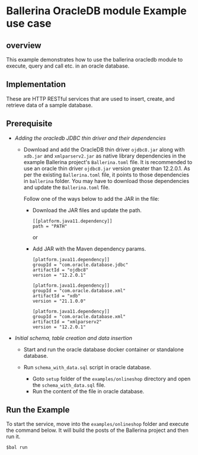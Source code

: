 # Ballerina OracleDB module Example use case

## overview 
This example demonstrates how to use the ballerina oracledb module to execute, query and call etc. in an oracle database. 

## Implementation

These are HTTP RESTful services that are used to insert, create, and retrieve data of a sample database.

## Prerequisite

* *Adding the oracledb JDBC thin driver and their dependencies*

    * Download and add the OracleDB thin driver `ojdbc8.jar` along with `xdb.jar` and `xmlparserv2.jar` as native 
      library dependencies in the example Ballerina project's `Ballerina.toml` file. It is recommended to use an oracle 
      thin driver `ojdbc8.jar` version greater than 12.2.0.1. As per the existing `Ballerina.toml` file, it points to 
      those dependencies in `ballerina` folder. You may have to download those dependencies and update the `Ballerina.toml`
      file.
      
      Follow one of the ways below to add the JAR in the file: 
      
      * Download the JAR files and update the path.
        ```
        [[platform.java11.dependency]]
        path = "PATH"
        ```
        or
        
      * Add JAR with the Maven dependency params.
        ```
        [platform.java11.dependency]]
        groupId = "com.oracle.database.jdbc"
        artifactId = "ojdbc8"
        version = "12.2.0.1"
  
        [platform.java11.dependency]]
        groupId = "com.oracle.database.xml"
        artifactId = "xdb"
        version = "21.1.0.0"
  
        [platform.java11.dependency]]
        groupId = "com.oracle.database.xml"
        artifactId = "xmlparserv2"
        version = "12.2.0.1"
        ```


* *Initial schema, table creation and data insertion*

    * Start and run the oracle database docker container or standalone database.
      
    * Run `schema_with_data.sql` script in oracle database.
        * Goto `setup` folder of the `examples/onlineshop` directory and open the `schema_with_data.sql` file.
        * Run the content of the file in oracle database. 
    
## Run the Example
To start the service, move into the `examples/onlineshop` folder and execute the command below.
It will build the posts of the Ballerina project and then run it.

```
$bal run
```
